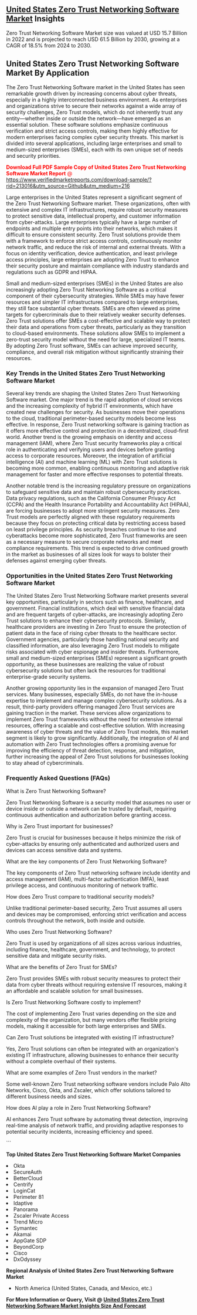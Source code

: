 <h2><a href="https://www.verifiedmarketreports.com/download-sample/?rid=213016&amp;utm_source=Github&amp;utm_medium=216" target="_blank">United States Zero Trust Networking Software Market</a> Insights</h2><p>Zero Trust Networking Software Market size was valued at USD 15.7 Billion in 2022 and is projected to reach USD 61.5 Billion by 2030, growing at a CAGR of 18.5% from 2024 to 2030.</p><p><h2>United States Zero Trust Networking Software Market By Application</h2><p>The Zero Trust Networking Software market in the United States has seen remarkable growth driven by increasing concerns about cyber threats, especially in a highly interconnected business environment. As enterprises and organizations strive to secure their networks against a wide array of security challenges, Zero Trust models, which do not inherently trust any entity—whether inside or outside the network—have emerged as an essential solution. These software solutions emphasize continuous verification and strict access controls, making them highly effective for modern enterprises facing complex cyber security threats. This market is divided into several applications, including large enterprises and small to medium-sized enterprises (SMEs), each with its own unique set of needs and security priorities. <p><span class=""><span style="color: #ff0000;"><strong>Download Full PDF Sample Copy of United States Zero Trust Networking Software Market Report</strong> @ </span><a href="https://www.verifiedmarketreports.com/download-sample/?rid=213016&amp;utm_source=Github&amp;utm_medium=216" target="_blank">https://www.verifiedmarketreports.com/download-sample/?rid=213016&amp;utm_source=Github&amp;utm_medium=216</a></span></p><p>Large enterprises in the United States represent a significant segment of the Zero Trust Networking Software market. These organizations, often with extensive and complex IT infrastructures, require robust security measures to protect sensitive data, intellectual property, and customer information from cyber-attacks. Large enterprises typically have a large number of endpoints and multiple entry points into their networks, which makes it difficult to ensure consistent security. Zero Trust solutions provide them with a framework to enforce strict access controls, continuously monitor network traffic, and reduce the risk of internal and external threats. With a focus on identity verification, device authentication, and least privilege access principles, large enterprises are adopting Zero Trust to enhance their security posture and maintain compliance with industry standards and regulations such as GDPR and HIPAA. <p>Small and medium-sized enterprises (SMEs) in the United States are also increasingly adopting Zero Trust Networking Software as a critical component of their cybersecurity strategies. While SMEs may have fewer resources and simpler IT infrastructures compared to large enterprises, they still face substantial cyber threats. SMEs are often viewed as prime targets for cybercriminals due to their relatively weaker security defenses. Zero Trust solutions offer SMEs a cost-effective and scalable way to protect their data and operations from cyber threats, particularly as they transition to cloud-based environments. These solutions allow SMEs to implement a zero-trust security model without the need for large, specialized IT teams. By adopting Zero Trust software, SMEs can achieve improved security, compliance, and overall risk mitigation without significantly straining their resources.<h3>Key Trends in the United States Zero Trust Networking Software Market</h3><p>Several key trends are shaping the United States Zero Trust Networking Software market. One major trend is the rapid adoption of cloud services and the increasing complexity of hybrid IT environments, which have created new challenges for security. As businesses move their operations to the cloud, traditional perimeter-based security models become less effective. In response, Zero Trust networking software is gaining traction as it offers more effective control and protection in a decentralized, cloud-first world. Another trend is the growing emphasis on identity and access management (IAM), where Zero Trust security frameworks play a critical role in authenticating and verifying users and devices before granting access to corporate resources. Moreover, the integration of artificial intelligence (AI) and machine learning (ML) with Zero Trust solutions is becoming more common, enabling continuous monitoring and adaptive risk management for faster and more effective responses to potential threats.<p>Another notable trend is the increasing regulatory pressure on organizations to safeguard sensitive data and maintain robust cybersecurity practices. Data privacy regulations, such as the California Consumer Privacy Act (CCPA) and the Health Insurance Portability and Accountability Act (HIPAA), are forcing businesses to adopt more stringent security measures. Zero Trust models are perfectly aligned with these regulatory requirements because they focus on protecting critical data by restricting access based on least privilege principles. As security breaches continue to rise and cyberattacks become more sophisticated, Zero Trust frameworks are seen as a necessary measure to secure corporate networks and meet compliance requirements. This trend is expected to drive continued growth in the market as businesses of all sizes look for ways to bolster their defenses against emerging cyber threats.<h3>Opportunities in the United States Zero Trust Networking Software Market</h3><p>The United States Zero Trust Networking Software market presents several key opportunities, particularly in sectors such as finance, healthcare, and government. Financial institutions, which deal with sensitive financial data and are frequent targets of cyber-attacks, are increasingly adopting Zero Trust solutions to enhance their cybersecurity protocols. Similarly, healthcare providers are investing in Zero Trust to ensure the protection of patient data in the face of rising cyber threats to the healthcare sector. Government agencies, particularly those handling national security and classified information, are also leveraging Zero Trust models to mitigate risks associated with cyber espionage and insider threats. Furthermore, small and medium-sized enterprises (SMEs) represent a significant growth opportunity, as these businesses are realizing the value of robust cybersecurity solutions but often lack the resources for traditional enterprise-grade security systems.<p>Another growing opportunity lies in the expansion of managed Zero Trust services. Many businesses, especially SMEs, do not have the in-house expertise to implement and manage complex cybersecurity solutions. As a result, third-party providers offering managed Zero Trust services are gaining traction in the market. These services allow organizations to implement Zero Trust frameworks without the need for extensive internal resources, offering a scalable and cost-effective solution. With increasing awareness of cyber threats and the value of Zero Trust models, this market segment is likely to grow significantly. Additionally, the integration of AI and automation with Zero Trust technologies offers a promising avenue for improving the efficiency of threat detection, response, and mitigation, further increasing the appeal of Zero Trust solutions for businesses looking to stay ahead of cybercriminals.<h3>Frequently Asked Questions (FAQs)</h3><p>What is Zero Trust Networking Software?</p><p>Zero Trust Networking Software is a security model that assumes no user or device inside or outside a network can be trusted by default, requiring continuous authentication and authorization before granting access.</p><p>Why is Zero Trust important for businesses?</p><p>Zero Trust is crucial for businesses because it helps minimize the risk of cyber-attacks by ensuring only authenticated and authorized users and devices can access sensitive data and systems.</p><p>What are the key components of Zero Trust Networking Software?</p><p>The key components of Zero Trust networking software include identity and access management (IAM), multi-factor authentication (MFA), least privilege access, and continuous monitoring of network traffic.</p><p>How does Zero Trust compare to traditional security models?</p><p>Unlike traditional perimeter-based security, Zero Trust assumes all users and devices may be compromised, enforcing strict verification and access controls throughout the network, both inside and outside.</p><p>Who uses Zero Trust Networking Software?</p><p>Zero Trust is used by organizations of all sizes across various industries, including finance, healthcare, government, and technology, to protect sensitive data and mitigate security risks.</p><p>What are the benefits of Zero Trust for SMEs?</p><p>Zero Trust provides SMEs with robust security measures to protect their data from cyber threats without requiring extensive IT resources, making it an affordable and scalable solution for small businesses.</p><p>Is Zero Trust Networking Software costly to implement?</p><p>The cost of implementing Zero Trust varies depending on the size and complexity of the organization, but many vendors offer flexible pricing models, making it accessible for both large enterprises and SMEs.</p><p>Can Zero Trust solutions be integrated with existing IT infrastructure?</p><p>Yes, Zero Trust solutions can often be integrated with an organization's existing IT infrastructure, allowing businesses to enhance their security without a complete overhaul of their systems.</p><p>What are some examples of Zero Trust vendors in the market?</p><p>Some well-known Zero Trust networking software vendors include Palo Alto Networks, Cisco, Okta, and Zscaler, which offer solutions tailored to different business needs and sizes.</p><p>How does AI play a role in Zero Trust Networking Software?</p><p>AI enhances Zero Trust software by automating threat detection, improving real-time analysis of network traffic, and providing adaptive responses to potential security incidents, increasing efficiency and speed.</p>```</p><p><strong>Top United States Zero Trust Networking Software Market Companies</strong></p><div data-test-id=""><p><li>Okta</li><li> SecureAuth</li><li> BetterCloud</li><li> Centrify</li><li> LoginCat</li><li> Perimeter 81</li><li> Idaptive</li><li> Panorama</li><li> Zscaler Private Access</li><li> Trend Micro</li><li> Symantec</li><li> Akamai</li><li> AppGate SDP</li><li> BeyondCorp</li><li> Cisco</li><li> DxOdyssey</li></p><div><strong>Regional Analysis of&nbsp;United States Zero Trust Networking Software Market</strong></div><ul><li dir="ltr"><p dir="ltr">North America&nbsp;(United States, Canada, and Mexico, etc.)</p></li></ul><p><strong>For More Information or Query, Visit @&nbsp;</strong><strong><a href="https://www.verifiedmarketreports.com/product/zero-trust-networking-software-market/?utm_source=Github&amp;utm_medium=216" target="_blank">United States Zero Trust Networking Software Market Insights Size And Forecast</a></strong></p></div>
